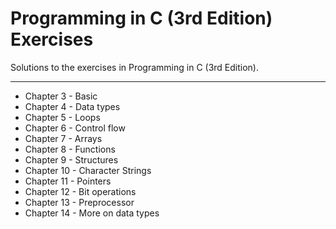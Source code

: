 <span class="mega-octicon octicon-repo"></span> Programming in C (3rd Edition) Exercises
===================


Solutions to the exercises in Programming in C (3rd Edition).

----------
 - Chapter 3 - Basic
 - Chapter 4 - Data types
 - Chapter 5 - Loops
 - Chapter 6 - Control flow
 - Chapter 7 - Arrays
 - Chapter 8 - Functions
 - Chapter 9 - Structures
 - Chapter 10 - Character Strings
 - Chapter 11 - Pointers
 - Chapter 12 - Bit operations
 - Chapter 13 - Preprocessor
 - Chapter 14 - More on data types

